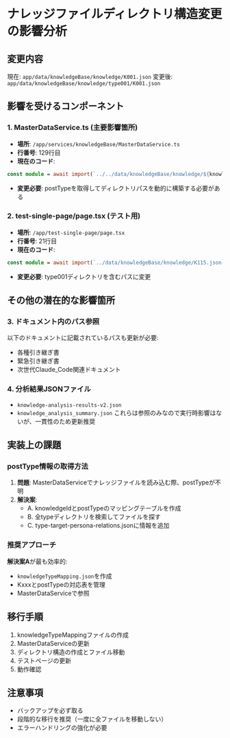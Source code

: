 # ナレッジファイルディレクトリ構造変更の影響分析

## 変更内容
現在: `app/data/knowledgeBase/knowledge/K001.json`
変更後: `app/data/knowledgeBase/knowledge/type001/K001.json`

## 影響を受けるコンポーネント

### 1. **MasterDataService.ts** (主要影響箇所)
- **場所**: `/app/services/knowledgeBase/MasterDataService.ts`
- **行番号**: 129行目
- **現在のコード**:
```typescript
const module = await import(`../../data/knowledgeBase/knowledge/${knowledgeId}.json`)
```
- **変更必要**: postTypeを取得してディレクトリパスを動的に構築する必要がある

### 2. **test-single-page/page.tsx** (テスト用)
- **場所**: `/app/test-single-page/page.tsx`
- **行番号**: 21行目
- **現在のコード**:
```typescript
const module = await import(`../data/knowledgeBase/knowledge/K115.json`)
```
- **変更必要**: type001ディレクトリを含むパスに変更

## その他の潜在的な影響箇所

### 3. **ドキュメント内のパス参照**
以下のドキュメントに記載されているパスも更新が必要:
- 各種引き継ぎ書
- 緊急引き継ぎ書
- 次世代Claude_Code関連ドキュメント

### 4. **分析結果JSONファイル**
- `knowledge-analysis-results-v2.json`
- `knowledge_analysis_summary.json`
これらは参照のみなので実行時影響はないが、一貫性のため更新推奨

## 実装上の課題

### postType情報の取得方法
1. **問題**: MasterDataServiceでナレッジファイルを読み込む際、postTypeが不明
2. **解決案**:
   - A. knowledgeIdとpostTypeのマッピングテーブルを作成
   - B. 全typeディレクトリを検索してファイルを探す
   - C. type-target-persona-relations.jsonに情報を追加

### 推奨アプローチ
**解決案A**が最も効率的:
- `knowledgeTypeMapping.json`を作成
- KxxxとpostTypeの対応表を管理
- MasterDataServiceで参照

## 移行手順

1. knowledgeTypeMappingファイルの作成
2. MasterDataServiceの更新
3. ディレクトリ構造の作成とファイル移動
4. テストページの更新
5. 動作確認

## 注意事項
- バックアップを必ず取る
- 段階的な移行を推奨（一度に全ファイルを移動しない）
- エラーハンドリングの強化が必要